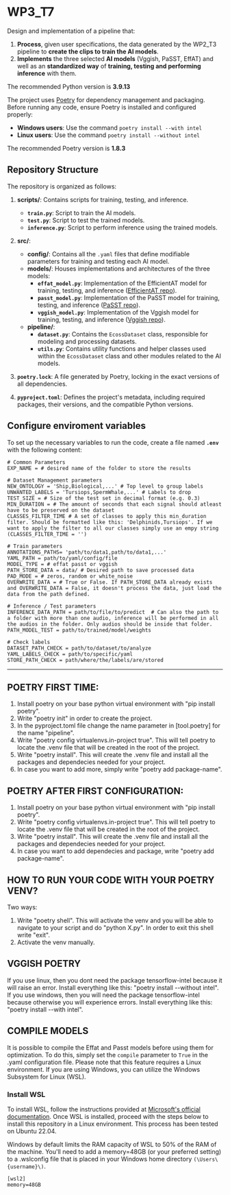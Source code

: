 # WP3_T7
Design and implementation of a pipeline that:
1. **Process**, given user specifications, the data generated by the WP2_T3 pipeline to **create the clips to train the AI models**.
2. **Implements** the three selected **AI models** (Vggish, PaSST, EffAT) and well as an **standardized way** of **training, testing and performing inference** with them.

The recommended Python version is **3.9.13**

The project uses [Poetry](https://python-poetry.org/) for dependency management and packaging. Before running any code, ensure Poetry is installed and configured properly:

- **Windows users**: Use the command `poetry install --with intel`
- **Linux users**: Use the command `poetry install --without intel`

The recommended Poetry version is **1.8.3**

## Repository Structure

The repository is organized as follows:

1. **scripts/**: Contains scripts for training, testing, and inference.
   - **`train.py`**: Script to train the AI models.
   - **`test.py`**: Script to test the trained models.
   - **`inference.py`**: Script to perform inference using the trained models.

2. **src/**:
   - **config/**: Contains all the `.yaml` files that define modifiable parameters for training and testing each AI model.
   - **models/**: Houses implementations and architectures of the three models:
     - **`effat_model.py`**: Implementation of the EfficientAT model for training, testing, and inference ([EfficientAT repo](https://github.com/fschmid56/EfficientAT)).
     - **`passt_model.py`**: Implementation of the PaSST model for training, testing, and inference ([PaSST repo](https://github.com/kkoutini/PaSST)).
     - **`vggish_model.py`**: Implementation of the Vggish model for training, testing, and inference ([Vggish repo](https://github.com/tensorflow/models/blob/master/research/audioset/vggish)).
   - **pipeline/**:
     - **`dataset.py`**: Contains the `EcossDataset` class, responsible for modeling and processing datasets.
     - **`utils.py`**: Contains utility functions and helper classes used within the `EcossDataset` class and other modules related to the AI models.

3. **`poetry.lock`**: A file generated by Poetry, locking in the exact versions of all dependencies.

4. **`pyproject.toml`**: Defines the project's metadata, including required packages, their versions, and the compatible Python versions.

## Configure enviroment variables

To set up the necessary variables to run the code, create a file named **`.env`** with the following content:
```
# Common Parameters
EXP_NAME = # desired name of the folder to store the results

# Dataset Management parameters
NEW_ONTOLOGY = 'Ship,Biological,...' # Top level to group labels
UNWANTED_LABELS = 'Tursiops,SpermWhale,...' # Labels to drop
TEST_SIZE = # Size of the test set in decimal format (e.g. 0.3)
MIN_DURATION = # The amount of seconds that each signal should atleast have to be preserved on the dataset
CLASSES_FILTER_TIME # A set of classes to apply this min_duration filter. Should be formatted like this: 'Delphinids,Tursiops'. If we want to apply the filter to all our classes simply use an empy string (CLASSES_FILTER_TIME = '')

# Train parameters
ANNOTATIONS_PATHS= 'path/to/data1,path/to/data1,...'
YAML_PATH = path/to/yaml/config/file
MODEL_TYPE = # effat passt or vggish
PATH_STORE_DATA = data/ # Desired path to save processed data
PAD_MODE = # zeros, random or white_noise
OVERWRITE_DATA = # True or False. If PATH_STORE_DATA already exists and OVERWRITE_DATA = False, it doesn't process the data, just load the data from the path defined.

# Inference / Test parameters
INFERENCE_DATA_PATH = path/to/file/to/predict  # Can also the path to a folder with more than one audio, inference will be performed in all the audios in the folder. Only audios should be inside that folder.
PATH_MODEL_TEST = path/to/trained/model/weights

# Check labels
DATASET_PATH_CHECK = path/to/dataset/to/analyze
YAML_LABELS_CHECK = path/to/specific/yaml
STORE_PATH_CHECK = path/where/the/labels/are/stored

```
--------------------------------------------------------------



## POETRY FIRST TIME:
1. Install poetry on your base python virtual environment with "pip install poetry".
2. Write "poetry init" in order to create the project.
3. In the pyproject.toml file change the name parameter in [tool.poetry] for the name "pipeline".
4. Write "poetry config virtualenvs.in-project true". This will tell poetry to locate the .venv file that will be created in the root of the project.
5. Write "poetry install". This will create the .venv file and install all the packages and dependecies needed for your project.
6. In case you want to add more, simply write "poetry add package-name".

## POETRY AFTER FIRST CONFIGURATION:
1. Install poetry on your base python virtual environment with "pip install poetry".
2. Write "poetry config virtualenvs.in-project true". This will tell poetry to locate the .venv file that will be created in the root of the project.
3. Write "poetry install". This will create the .venv file and install all the packages and dependecies needed for your project.
4. In case you want to add dependecies and package, write "poetry add package-name".

## HOW TO RUN YOUR CODE WITH YOUR POETRY VENV?
Two ways:
1. Write "poetry shell". This will activate the venv and you will be able to navigate to your script and do "python X.py". In order to exit this shell write "exit".
2. Activate the venv manually.


## VGGISH POETRY
If you use linux, then you dont need the package tensorflow-intel because it will raise an error. Install everything like this: "poetry install --without intel".
If you use windows, then you will need the package tensorflow-intel because otherwise you will experience errors. Install everything like this: "poetry install --with intel".


## COMPILE MODELS
It is possible to compile the Effat and Passt models before using them for optimization. To do this, simply set the ```compile``` parameter to
```True``` in the .yaml configuration file. Please note that this feature requires a Linux environment. If you are using Windows, you can utilize the Windows Subsystem for Linux (WSL).
### Install WSL
To install WSL, follow the instructions provided at [Microsoft's official documentation](https://learn.microsoft.com/en-us/windows/wsl/install). Once WSL is installed, proceed with the steps below to install this repository in a Linux environment. This process has been tested on Ubuntu 22.04.

Windows by default limits the RAM capacity of WSL to 50% of the RAM of the machine. You'll need to add a memory=48GB (or your preferred setting) to a .wslconfig file that is placed in your Windows home directory ```(\Users\{username}\)```.

```
[wsl2]
memory=48GB
```
